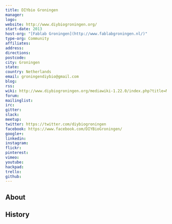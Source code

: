 ```yaml
---
title: DIYbio Groningen
manager: 
logo: 
website: http://www.diybiogroningen.org/
start-date: 2013
host-org: "[Fablab Groningen](http://www.fablabgroningen.nl/)"
type-org: Community
affiliates: 
address: 
directions: 
postcode: 
city: Groningen
state: 
country: Netherlands
email: groningendiybio@gmail.com
blog: 
rss: 
wiki: http://www.diybiogroningen.org/mediawiki-1.22.0/index.php?title=Main_Page
forum: 
mailinglist: 
irc: 
gitter: 
slack: 
meetup: 
twitter: https://twitter.com/diybiogroningen
facebook: https://www.facebook.com/DIYBioGroningen/
google+: 
linkedin: 
instagram: 
flickr: 
pinterest: 
vimeo: 
youtube: 
hackpad: 
trello: 
github: 
---
```


## About

## History
